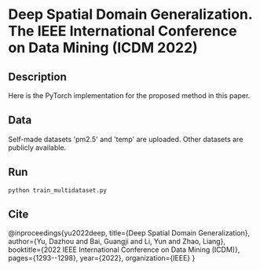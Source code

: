 # Deep Spatial Domain Generalization. The IEEE International Conference on Data Mining (ICDM 2022)
## Description
Here is the PyTorch implementation for the proposed method in this paper.
## Data
Self-made datasets 'pm2.5' and 'temp' are uploaded. Other datasets are publicly available. 
## Run
```python train_multidataset.py```
## Cite
@inproceedings{yu2022deep,
  title={Deep Spatial Domain Generalization},
  author={Yu, Dazhou and Bai, Guangji and Li, Yun and Zhao, Liang},
  booktitle={2022 IEEE International Conference on Data Mining (ICDM)},
  pages={1293--1298},
  year={2022},
  organization={IEEE}
}
